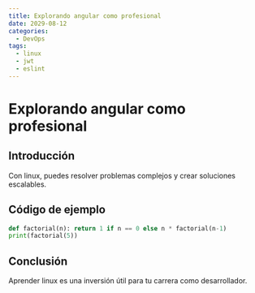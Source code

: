 ```yaml
---
title: Explorando angular como profesional
date: 2029-08-12
categories:
  - DevOps
tags:
  - linux
  - jwt
  - eslint
---
```


# Explorando angular como profesional

## Introducción

Con linux, puedes resolver problemas complejos y crear soluciones escalables.

## Código de ejemplo

```python
def factorial(n): return 1 if n == 0 else n * factorial(n-1)
print(factorial(5))
```

## Conclusión

Aprender linux es una inversión útil para tu carrera como desarrollador.